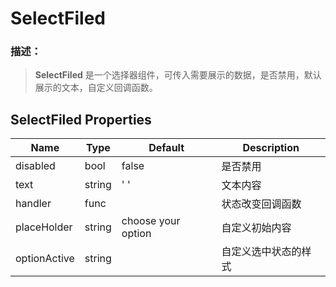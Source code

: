 SelectFiled
===

### 描述：
>**SelectFiled** 是一个选择器组件，可传入需要展示的数据，是否禁用，默认展示的文本，自定义回调函数。

## SelectFiled Properties

Name | Type | Default | Description
---  |  --- | --- | ---  
disabled | bool |false |是否禁用| 
text | string | ' ' |文本内容| 
handler | func |  | 状态改变回调函数|
placeHolder | string | choose your option |自定义初始内容| 
optionActive | string | | 自定义选中状态的样式 |